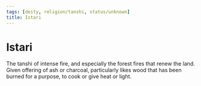```yaml
---
tags: [deity, religion/tanshi, status/unknown]
title: Istari
---
```


# Istari

The tanshi of intense fire, and especially the forest fires that renew the land. Given offering of ash or charcoal, particularly likes wood that has been burned for a purpose, to cook or give heat or light.

